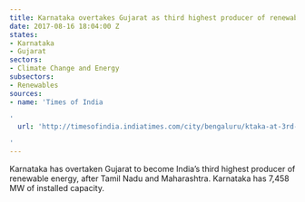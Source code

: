 ```yaml
---
title: Karnataka overtakes Gujarat as third highest producer of renewable energy
date: 2017-08-16 18:04:00 Z
states:
- Karnataka
- Gujarat
sectors:
- Climate Change and Energy
subsectors:
- Renewables
sources:
- name: 'Times of India

'
  url: 'http://timesofindia.indiatimes.com/city/bengaluru/ktaka-at-3rd-spot-in-renewable-energy-production/articleshow/59981631.cms

'
---
```


Karnataka has overtaken Gujarat to become India’s third highest producer of renewable energy, after Tamil Nadu and Maharashtra. Karnataka has 7,458 MW of installed capacity.

